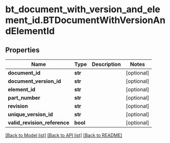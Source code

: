 # bt_document_with_version_and_element_id.BTDocumentWithVersionAndElementId

## Properties
Name | Type | Description | Notes
------------ | ------------- | ------------- | -------------
**document_id** | **str** |  | [optional] 
**document_version_id** | **str** |  | [optional] 
**element_id** | **str** |  | [optional] 
**part_number** | **str** |  | [optional] 
**revision** | **str** |  | [optional] 
**unique_version_id** | **str** |  | [optional] 
**valid_revision_reference** | **bool** |  | [optional] 

[[Back to Model list]](../README.md#documentation-for-models) [[Back to API list]](../README.md#documentation-for-api-endpoints) [[Back to README]](../README.md)


